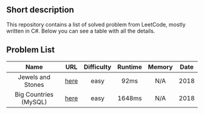 ## Short description
This repository contains a list of solved problem from LeetCode, mostly written in C#.
Below you can see a table with all the details.

## Problem List
| Name                                            |  URL                                                     | Difficulty | Runtime | Memory | Date   |
|:-----------------------------------------------:|:--------------------------------------------------------:|:----------:|:-------:|:------:|:------:|
| Jewels and Stones                               | [here](https://leetcode.com/problems/jewels-and-stones/) | easy       | 92ms    | N/A    | 2018   |
| Big Countries (MySQL)                           | [here](https://leetcode.com/problems/big-countries)      | easy       | 1648ms  | N/A    | 2018   |
